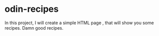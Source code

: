 # odin-recipes
In this project,
I will create a simple HTML page
, that will show you some recipes.
Damn good recipes.
